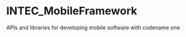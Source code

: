 INTEC_MobileFramework
=====================

APIs and libraries for developing mobile software with codename one
